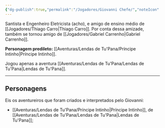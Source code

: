 ```yaml
---
{"dg-publish":true,"permalink":"/Jogadores/Giovanni Chefe/","noteIcon":"","created":"2025-10-14T10:42:12.349-03:00"}
---
```


Santista e Engenheiro Eletricista (acho), e amigo de ensino médio de [[Jogadores/Thiago Carro\|Thiago Carro]].
Por conta dessa amizade, também se tornou amigo de [[Jogadores/Gabriel Carrenho\|Gabriel Carrenho]].

**Personagem predileto:** [[Aventuras/Lendas de Tu'Pana/Príncipe Intinho\|Príncipe Intinho]].

Jogou apenas a aventura [[Aventuras/Lendas de Tu'Pana/Lendas de Tu'Pana\|Lendas de Tu'Pana]].

---
## Personagens
Eis os aventureiros que foram criados e interpretados pelo Giovanni:
- [[Aventuras/Lendas de Tu'Pana/Príncipe Intinho\|Príncipe Intinho]], de [[Aventuras/Lendas de Tu'Pana/Lendas de Tu'Pana\|Lendas de Tu'Pana]];